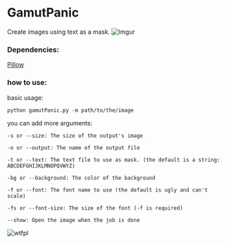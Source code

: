 # GamutPanic
Create images using text as a mask.
![Imgur](http://i.imgur.com/zjppGrn.png)

### Dependencies:
[Pillow](https://python-pillow.org/)

### how to use:

basic usage:
```shell
python gamutPanic.py -m path/to/the/image
```

you can add more arguments:

```shell
-s or --size: The size of the output's image
```
```shell
-o or --output: The name of the output file
```
```shell
-t or --text: The text file to use as mask. (the default is a string: ABCDEFGHIJKLMNOPQVWYZ)
```
```shell
-bg or --background: The color of the background
```
```shell
-f or --font: The font name to use (the default is ugly and can't scale)
```
```shell
-fs or --font-size: The size of the font (-f is required)
```
```shell
--show: Open the image when the job is done
```



![wtfpl](http://www.wtfpl.net/wp-content/uploads/2012/12/wtfpl-badge-1.png)
